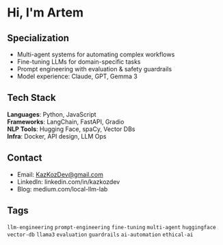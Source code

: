 # Hi, I'm Artem

## Specialization
- Multi-agent systems for automating complex workflows  
- Fine-tuning LLMs for domain-specific tasks  
- Prompt engineering with evaluation & safety guardrails  
- Model experience: Claude, GPT, Gemma 3

## Tech Stack
**Languages**: Python, JavaScript  
**Frameworks**: LangChain, FastAPI, Gradio  
**NLP Tools**: Hugging Face, spaCy, Vector DBs  
**Infra**: Docker, API design, LLM Ops

## Contact
- Email: KazKozDev@gmail.com
- LinkedIn: linkedin.com/in/kazkozdev
- Blog: medium.com/local-llm-lab

## Tags
`llm-engineering` `prompt-engineering` `fine-tuning` `multi-agent` `huggingface` `vector-db` `llama3` `evaluation` `guardrails` `ai-automation` `ethical-ai`
